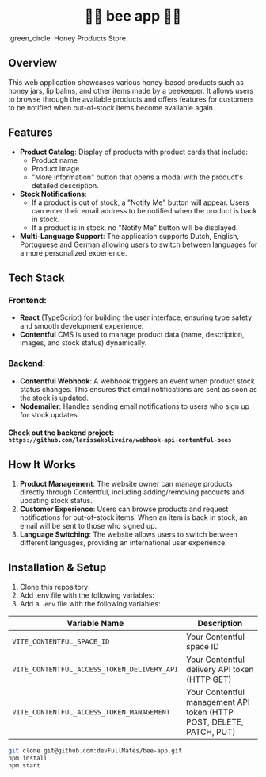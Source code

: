 <h1 align="center">
  🐝🍯 bee app 🍯🐝
</h1>

<p align = "justify">
	:green_circle:  Honey Products Store.
</p>

## Overview
This web application showcases various honey-based products such as honey jars, lip balms, and other items made by a beekeeper. It allows users to browse through the available products and offers features for customers to be notified when out-of-stock items become available again.

## Features
- **Product Catalog**: Display of products with product cards that include:
  - Product name
  - Product image
  - "More information" button that opens a modal with the product's detailed description.
- **Stock Notifications**: 
  - If a product is out of stock, a "Notify Me" button will appear. Users can enter their email address to be notified when the product is back in stock.
  - If a product is in stock, no "Notify Me" button will be displayed.
- **Multi-Language Support**: The application supports Dutch, English, Portuguese and German allowing users to switch between languages for a more personalized experience.

## Tech Stack
### Frontend:
- **React** (TypeScript) for building the user interface, ensuring type safety and smooth development experience.
- **Contentful** CMS is used to manage product data (name, description, images, and stock status) dynamically.
  
### Backend:
- **Contentful Webhook**: A webhook triggers an event when product stock status changes. This ensures that email notifications are sent as soon as the stock is updated.
- **Nodemailer**: Handles sending email notifications to users who sign up for stock updates.
#### Check out the backend project: `https://github.com/larissakoliveira/webhook-api-contentful-bees`
  
## How It Works
1. **Product Management**: The website owner can manage products directly through Contentful, including adding/removing products and updating stock status.
2. **Customer Experience**: Users can browse products and request notifications for out-of-stock items. When an item is back in stock, an email will be sent to those who signed up.
3. **Language Switching**: The website allows users to switch between different languages, providing an international user experience.

## Installation & Setup
1. Clone this repository:
2. Add .env file with the following variables:
2. Add a `.env` file with the following variables:

| Variable Name                                    | Description                                 |
|--------------------------------------------------|---------------------------------------------|
| `VITE_CONTENTFUL_SPACE_ID`                       | Your Contentful space ID                    |
| `VITE_CONTENTFUL_ACCESS_TOKEN_DELIVERY_API`      | Your Contentful delivery API token (HTTP GET)|
| `VITE_CONTENTFUL_ACCESS_TOKEN_MANAGEMENT`        | Your Contentful management API token (HTTP POST, DELETE, PATCH, PUT)|

   ```bash
   git clone git@github.com:devFullMates/bee-app.git
   npm install   
   npm start